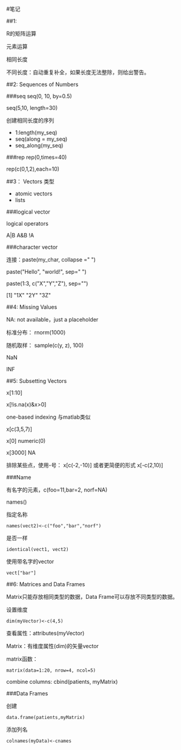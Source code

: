 #笔记

##1:

R的矩阵运算
	
元素运算

相同长度

不同长度：自动重复补全，如果长度无法整除，则给出警告。

##2: Sequences of Numbers

###seq
seq(0, 10, by=0.5)

seq(5,10, length=30)

创建相同长度的序列

* 1:length(my_seq)
* seq(along = my_seq)
* seq_along(my_seq)

###rep
rep(0,times=40)

rep(c(0,1,2),each=10)

##3： Vectors
类型

* atomic vectors
* lists

###logical vector

logical operators

A|B A&B !A

###character vector

连接：paste(my_char, collapse =" ")

paste("Hello", "world!", sep=" ")

paste(1:3, c("X","Y","Z"), sep="")

[1] "1X" "2Y" "3Z"

##4: Missing Values

NA: not available，just a placeholder

标准分布： rnorm(1000)

随机取样： sample(c(y, z), 100)

NaN

INF

##5: Subsetting Vectors

x[1:10]

x[!is.na(x)&x>0]

one-based indexing 与matlab类似

x[c(3,5,7)]

x[0] numeric(0)

x[3000] NA

排除某些点，使用-号： x[c(-2,-10)] 或者更简便的形式 x[-c(2,10)]

###Name

有名字的元素，c(foo=11,bar=2, norf=NA)

names()

指定名称

	names(vect2)<-c("foo","bar","norf")

是否一样

	identical(vect1, vect2)

使用带名字的vector

	vect["bar"]

##6: Matrices and Data Frames

Matrix只能存放相同类型的数据，Data Frame可以存放不同类型的数据。

设置维度
	
	dim(myVector)<-c(4,5)

查看属性：attributes(myVector)

Matrix：有维度属性(dim)的矢量vector

matrix函数：

	matrix(data=1:20, nrow=4, ncol=5)

combine columns: cbind(patients, myMatrix)

###Data Frames

创建
	
	data.frame(patients,myMatrix)

添加列名

	colnames(myData)<-cnames




